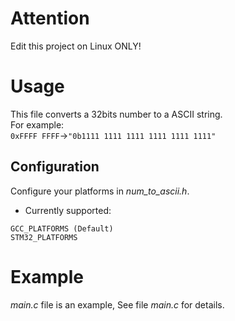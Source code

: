 # Attention
Edit this project on Linux ONLY!

# Usage
This file converts a 32bits number to a ASCII string. <br>
For example:<br>
`0xFFFF FFFF`->`"0b1111 1111 1111 1111 1111 1111"`<br>

## Configuration
Configure your platforms in *num_to_ascii.h*.<br>
* Currently supported:
```
GCC_PLATFORMS (Default)
STM32_PLATFORMS
```

# Example
*main.c* file is an example, See file *main.c* for details.
